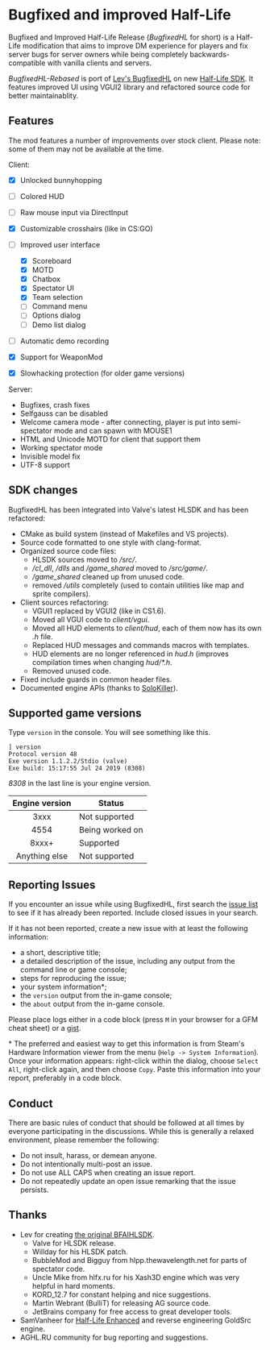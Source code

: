 Bugfixed and improved Half-Life
===============================

Bugfixed and Improved Half-Life Release (*BugfixedHL* for short) is a Half-Life modification that aims
to improve DM experience for players and fix server bugs for server owners while being completely
backwards-compatible with vanilla clients and servers.

*BugfixedHL-Rebased* is port of [Lev's BugfixedHL](https://github.com/LevShisterov/BugfixedHL) on
new [Half-Life SDK](https://github.com/ValveSoftware/halflife).
It features improved UI using VGUI2 library and refactored source code for better maintainablity.


Features
--------

The mod features a number of improvements over stock client. Please note: some of them may not be available at the time.

Client:
- [x] Unlocked bunnyhopping
- [ ] Colored HUD
- [ ] Raw mouse input via DirectInput
- [x] Customizable crosshairs (like in CS:GO)
- [ ] Improved user interface
  - [x] Scoreboard
  - [x] MOTD
  - [x] Chatbox
  - [x] Spectator UI
  - [x] Team selection
  - [ ] Command menu
  - [ ] Options dialog
  - [ ] Demo list dialog
- [ ] Automatic demo recording
- [x] Support for WeaponMod
- [x] Slowhacking protection (for older game versions)


Server:
- Bugfixes, crash fixes
- Selfgauss can be disabled
- Welcome camera mode - after connecting, player is put into semi-spectator mode and can spawn with MOUSE1
- HTML and Unicode MOTD for client that support them
- Working spectator mode
- Invisible model fix
- UTF-8 support


SDK changes
-----------

BugfixedHL has been integrated into Valve's latest HLSDK and has been refactored:

- CMake as build system (instead of Makefiles and VS projects).
- Source code formatted to one style with clang-format.
- Organized source code files:
  - HLSDK sources moved to */src/*.
  - */cl_dll*, */dlls* and */game_shared* moved to */src/game/*.
  - */game_shared* cleaned up from unused code.
  - removed */utils* completely (used to contain utilities like map and sprite compilers).
- Client sources refactoring:
  - VGUI1 replaced by VGUI2 (like in CS1.6).
  - Moved all VGUI code to *client/vgui*.
  - Moved all HUD elements to *client/hud*, each of them now has its own *.h* file.
  - Replaced HUD messages and commands macros with templates.
  - HUD elements are no longer referenced in *hud.h* (improves compilation times when changing *hud/\*.h*.
  - Removed unused code.
- Fixed include guards in common header files.
- Documented engine APIs (thanks to [SoloKiller](https://github.com/SoloKiller)).


Supported game versions
-----------------------

Type `version` in the console. You will see something like this.

```
] version 
Protocol version 48
Exe version 1.1.2.2/Stdio (valve)
Exe build: 15:17:55 Jul 24 2019 (8308)
```

*8308* in the last line is your engine version.

| Engine version | Status          |
| :------------: | --------------  |
| 3xxx           | Not supported   |
| 4554           | Being worked on |
| 8xxx+          | Supported       |
| Anything else  | Not supported   |


Reporting Issues
----------------

If you encounter an issue while using BugfixedHL, first search the [issue list](https://github.com/tmp64/BugfixedHL-Rebased/issues)
to see if it has already been reported. Include closed issues in your search.

If it has not been reported, create a new issue with at least the following information:

- a short, descriptive title;
- a detailed description of the issue, including any output from the command line or game console;
- steps for reproducing the issue;
- your system information\*;
- the `version` output from the in-game console;
- the `about` output from the in-game console.

Please place logs either in a code block (press `M` in your browser for a GFM cheat sheet) or a [gist](https://gist.github.com).

\* The preferred and easiest way to get this information is from Steam's Hardware Information viewer from the
menu (`Help -> System Information`). Once your information appears: right-click within the dialog, choose `Select All`,
right-click again, and then choose `Copy`. Paste this information into your report, preferably in a code block.


Conduct
-------

There are basic rules of conduct that should be followed at all times by everyone participating in the
discussions.  While this is generally a relaxed environment, please remember the following:

- Do not insult, harass, or demean anyone.
- Do not intentionally multi-post an issue.
- Do not use ALL CAPS when creating an issue report.
- Do not repeatedly update an open issue remarking that the issue persists.

Thanks
------

- Lev for creating [the original BFAIHLSDK](https://github.com/LevShisterov/BugfixedHL).
  - Valve for HLSDK release.
  - Willday for his HLSDK patch.
  - BubbleMod and Bigguy from hlpp.thewavelength.net for parts of spectator code.
  - Uncle Mike from hlfx.ru for his Xash3D engine which was very helpful in hard moments.
  - KORD_12.7 for constant helping and nice suggestions.
  - Martin Webrant (BulliT) for releasing AG source code.
  - JetBrains company for free access to great developer tools.
- SamVanheer for [Half-Life Enhanced](https://github.com/SoloKiller/HLEnhanced) and reverse engineering GoldSrc engine.
- AGHL.RU community for bug reporting and suggestions.
